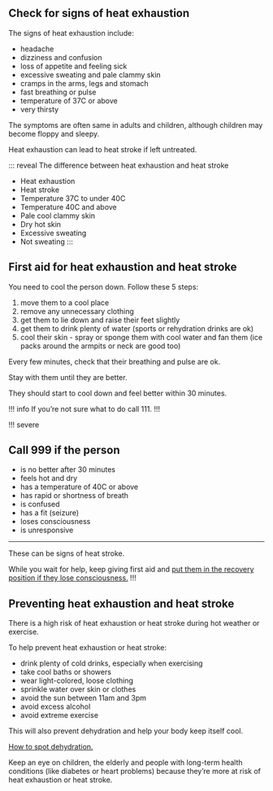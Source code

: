 ## Check for signs of heat exhaustion 

The signs of heat exhaustion include: 

- headache
- dizziness and confusion 
- loss of appetite and feeling sick 
- excessive sweating and pale clammy skin 
- cramps in the arms, legs and stomach
- fast breathing or pulse 
- temperature of 37C or above 
- very thirsty

The symptoms are often same in adults and children, although children may become floppy and sleepy. 

Heat exhaustion can lead to heat stroke if left untreated.

::: reveal The difference between heat exhaustion and heat stroke 
  - Heat exhaustion
  - Heat stroke
  - Temperature 37C to under 40C 
  - Temperature 40C and above
  - Pale cool clammy skin
  - Dry hot skin 
  - Excessive sweating
  - Not sweating 
:::

## First aid for heat exhaustion and heat stroke

You need to cool the person down. Follow these 5 steps: 

1. move them to a cool place 
2. remove any unnecessary clothing 
3. get them to lie down and raise their feet slightly 
4. get them to drink plenty of water (sports or rehydration drinks are ok) 
5. cool their skin - spray or sponge them with cool water and fan them (ice packs around the armpits or neck are good too)

Every few minutes, check that their breathing and pulse are ok. 

Stay with them until they are better. 

They should start to cool down and feel better within 30 minutes. 

!!! info
  If you’re not sure what to do call 111. 
!!!

!!! severe
  ## Call 999 if the person
  
  - is no better after 30 minutes 
  - feels hot and dry 
  - has a temperature of 40C or above
  - has rapid or shortness of breath 
  - is confused 
  - has a fit (seizure) 
  - loses consciousness
  - is unresponsive
  
  ---
  These can be signs of heat stroke. 
  
  While you wait for help, keep giving first aid and
  [put them in the recovery position if they lose consciousness.](http://www.nhs.uk/Conditions/Accidents-and-first-aid/Pages/The-recovery-position.aspx) 
!!!

## Preventing heat exhaustion and heat stroke 

There is a high risk of heat exhaustion or heat stroke during hot weather or exercise. 

To help prevent heat exhaustion or heat stroke:

- drink plenty of cold drinks, especially when exercising
- take cool baths or showers 
- wear light-colored, loose clothing 
- sprinkle water over skin or clothes 
- avoid the sun between 11am and 3pm 
- avoid excess alcohol 
- avoid extreme exercise 

This will also prevent dehydration and help your body keep itself cool.
 
[How to spot dehydration.](/conditions/dehydration#check-if-youre-dehydrated)

Keep an eye on children, the elderly and people with long-term health conditions (like diabetes or heart problems)
because they’re more at risk of heat exhaustion or heat stroke.
